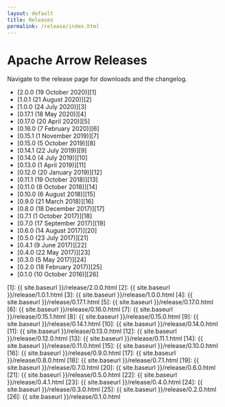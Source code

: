 ```yaml
---
layout: default
title: Releases
permalink: /release/index.html
---
```

<!--
{% comment %}
Licensed to the Apache Software Foundation (ASF) under one or more
contributor license agreements.  See the NOTICE file distributed with
this work for additional information regarding copyright ownership.
The ASF licenses this file to you under the Apache License, Version 2.0
(the "License"); you may not use this file except in compliance with
the License.  You may obtain a copy of the License at

http://www.apache.org/licenses/LICENSE-2.0

Unless required by applicable law or agreed to in writing, software
distributed under the License is distributed on an "AS IS" BASIS,
WITHOUT WARRANTIES OR CONDITIONS OF ANY KIND, either express or implied.
See the License for the specific language governing permissions and
limitations under the License.
{% endcomment %}
-->

# Apache Arrow Releases

Navigate to the release page for downloads and the changelog.

* [2.0.0 (19 October 2020)][1]
* [1.0.1 (21 August 2020)][2]
* [1.0.0 (24 July 2020)][3]
* [0.17.1 (18 May 2020)][4]
* [0.17.0 (20 April 2020)][5]
* [0.16.0 (7 February 2020)][6]
* [0.15.1 (1 November 2019)][7]
* [0.15.0 (5 October 2019)][8]
* [0.14.1 (22 July 2019)][9]
* [0.14.0 (4 July 2019)][10]
* [0.13.0 (1 April 2019)][11]
* [0.12.0 (20 January 2019)][12]
* [0.11.1 (19 October 2018)][13]
* [0.11.0 (8 October 2018)][14]
* [0.10.0 (6 August 2018)][15]
* [0.9.0 (21 March 2018)][16]
* [0.8.0 (18 December 2017)][17]
* [0.7.1 (1 October 2017)][18]
* [0.7.0 (17 September 2017)][19]
* [0.6.0 (14 August 2017)][20]
* [0.5.0 (23 July 2017)][21]
* [0.4.1 (9 June 2017)][22]
* [0.4.0 (22 May 2017)][23]
* [0.3.0 (5 May 2017)][24]
* [0.2.0 (18 February 2017)][25]
* [0.1.0 (10 October 2016)][26]

[1]: {{ site.baseurl }}/release/2.0.0.html
[2]: {{ site.baseurl }}/release/1.0.1.html
[3]: {{ site.baseurl }}/release/1.0.0.html
[4]: {{ site.baseurl }}/release/0.17.1.html
[5]: {{ site.baseurl }}/release/0.17.0.html
[6]: {{ site.baseurl }}/release/0.16.0.html
[7]: {{ site.baseurl }}/release/0.15.1.html
[8]: {{ site.baseurl }}/release/0.15.0.html
[9]: {{ site.baseurl }}/release/0.14.1.html
[10]: {{ site.baseurl }}/release/0.14.0.html
[11]: {{ site.baseurl }}/release/0.13.0.html
[12]: {{ site.baseurl }}/release/0.12.0.html
[13]: {{ site.baseurl }}/release/0.11.1.html
[14]: {{ site.baseurl }}/release/0.11.0.html
[15]: {{ site.baseurl }}/release/0.10.0.html
[16]: {{ site.baseurl }}/release/0.9.0.html
[17]: {{ site.baseurl }}/release/0.8.0.html
[18]: {{ site.baseurl }}/release/0.7.1.html
[19]: {{ site.baseurl }}/release/0.7.0.html
[20]: {{ site.baseurl }}/release/0.6.0.html
[21]: {{ site.baseurl }}/release/0.5.0.html
[22]: {{ site.baseurl }}/release/0.4.1.html
[23]: {{ site.baseurl }}/release/0.4.0.html
[24]: {{ site.baseurl }}/release/0.3.0.html
[25]: {{ site.baseurl }}/release/0.2.0.html
[26]: {{ site.baseurl }}/release/0.1.0.html
